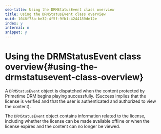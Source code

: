 ```yaml
---
seo-title: Using the DRMStatusEvent class overview
title: Using the DRMStatusEvent class overview
uuid: 1046f73a-be32-4f5f-9fb1-4244180de12e
index: y
internal: n
snippet: y
---
```


# Using the DRMStatusEvent class overview{#using-the-drmstatusevent-class-overview}

A `DRMStatusEvent` object is dispatched when the content protected by Primetime DRM begins playing successfully. (Success implies that the license is verified and that the user is authenticated and authorized to view the content).

The `DRMStatusEvent` object contains information related to the license, including whether the license can be made available offline or when the license expires and the content can no longer be viewed. 
